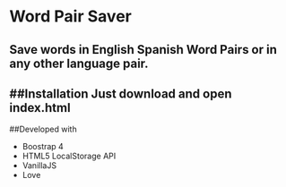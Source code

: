 # Word Pair Saver

Save words in **English Spanish** Word Pairs or in any other language pair.
---
##Installation
Just download and open index.html
---
##Developed with 

- Boostrap 4
- HTML5 LocalStorage API
- VanillaJS
- Love

